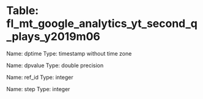 Table: fl_mt_google_analytics_yt_second_q_plays_y2019m06
========================================================

Name: dptime
Type: timestamp without time zone

Name: dpvalue
Type: double precision

Name: ref_id
Type: integer

Name: step
Type: integer


